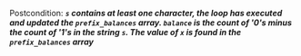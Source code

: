 Postcondition: ***`s` contains at least one character, the loop has executed and updated the `prefix_balances` array. `balance` is the count of '0's minus the count of '1's in the string `s`. The value of `x` is found in the `prefix_balances` array***